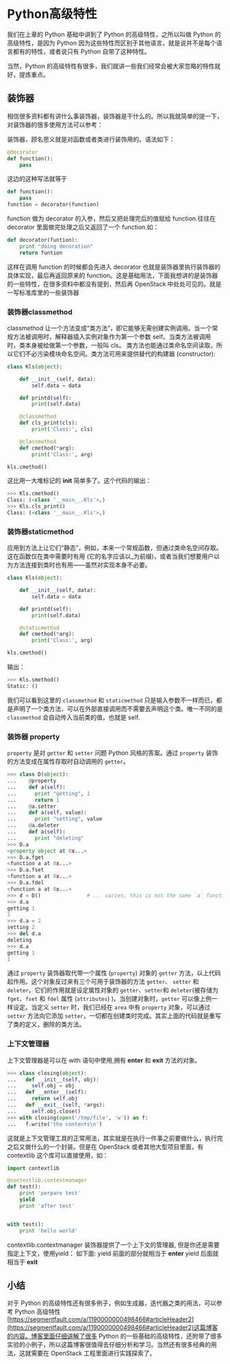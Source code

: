 # Python高级特性

我们在上章的 Python 基础中讲到了 Python 的高级特性，之所以叫做 Python 的高级特性，是因为 Python 因为这些特性而区别于其他语言，就是说并不是每个语言都有的特性，或者说只有 Python 自带了这种特性。

当然，Python 的高级特性有很多，我们就讲一些我们经常会被大家忽略的特性就好，提炼重点。

## 装饰器

相信很多资料都有讲什么事装饰器，装饰器是干什么的。所以我就简单的提一下，对装饰器的很多使用方法可以参考：

装饰器，顾名思义就是对函数或者类进行装饰用的。语法如下：

```python
@decorator
def function():
    pass
```

这边的这种写法就等于

```python
def function():
    pass
function = decorator(function)
```

function 做为 decorator 的入参，然后又把处理完后的值赋给 function.往往在 decorator 里面做完处理之后又返回了一个 function.如：

```python
def decorator(funtion):
    print "doing decoration"
    return funtion
```

这样在调用 function 的时候都会先进入 decorator 也就是装饰器里执行装饰器的具体实现，最后再返回原来的 function。这是基础用法，下面我想讲的是装饰器的一些特性，在很多资料中都没有提到，然后再 OpenStack 中处处可见的。就是一写标准库里的一些装饰器

### 装饰器classmethod

classmethod 让一个方法变成“类方法”，即它能够无需创建实例调用。当一个常规方法被调用时，解释器插入实例对象作为第一个参数 self。当类方法被调用时，类本身被给做第一个参数，一般叫 cls。
类方法也能通过类命名空间读取，所以它们不必污染模块命名空间。类方法可用来提供替代的构建器 \(constructor\):

```python
class Kls(object):

    def __init__(self, data):
        self.data = data

    def printd(self):
        print(self.data)

    @classmethod
    def cls_print(cls):
        print('Class:', cls)

    @classmethod
    def cmethod(*arg):
        print('Class:', arg)

kls.cmethod()
```

这比用一大堆标记的 **init** 简单多了。这个代码的输出：

```python
>>> Kls.cmethod()
Class: (<class '__main__.Kls'>,)
>>> Kls.cls_print()
Class: (<class '__main__.Kls'>,)
```

### 装饰器staticmethod

应用到方法上让它们“静态”，例如，本来一个常规函数，但通过类命名空间存取。这在函数仅在类中需要时有用 \(它的名字应该以\_为前缀\)，或者当我们想要用户以为方法连接到类时也有用——虽然对实现本身不必要。

```python
class Kls(object):

    def __init__(self, data):
        self.data = data

    def printd(self):
        print(self.data)

    @staticmethod
    def cmethod(*arg):
        print('Class:', arg)

kls.cmethod()
```

输出：

```python
>>> Kls.smethod()
Static: ()
```

我们可以看到这里的 `classmethod` 和 `staticmethod` 只是输入参数不一样而已，都是声明了一个类方法，可以在外部直接调用而不需要去声明这个类。唯一不同的是 `classmethod` 会自动传入当前类的值，也就是 self.

### 装饰器 property

`property` 是对 `getter` 和 `setter` 问题 Python 风格的答案。通过 `property` 装饰的方法变成在属性存取时自动调用的 `getter`。

```python
>>> class D(object):
...    @property
...    def a(self):
...      print "getting", 1
...      return 1
...    @a.setter
...    def a(self, value):
...      print "setting", value
...    @a.deleter
...    def a(self):
...      print "deleting"
>>> D.a
<property object at 0x...>
>>> D.a.fget
<function a at 0x...>
>>> D.a.fset
<function a at 0x...>
>>> D.a.fdel
<function a at 0x...>
>>> d = D()               # ... varies, this is not the same `a` function
>>> d.a
getting 1
1
>>> d.a = 2
setting 2
>>> del d.a
deleting
>>> d.a
getting 1
1
```

通过 `property` 装饰器取代带一个属性 \(`property`\) 对象的 `getter` 方法，以上代码起作用。这个对象反过来有三个可用于装饰器的方法 `getter`、 `setter` 和 `deleter`。它们的作用就是设定属性对象的 `getter`、`setter`和 `deleter`\(被存储为 `fget`、`fset` 和 `fdel` 属性 \(`attributes`\) \)。当创建对象时，`getter` 可以像上例一样设定。当定义 `setter` 时，我们已经在 `area` 中有 `property` 对象，可以通过 `setter` 方法向它添加 `setter`，一切都在创建类时完成。其实上面的代码就是重写了类的定义，删除的类方法。

### 上下文管理器

上下文管理器是可以在 with 语句中使用,拥有 **enter** 和 **exit** 方法的对象。

```python
>>> class closing(object):
...   def __init__(self, obj):
...     self.obj = obj
...   def __enter__(self):
...     return self.obj
...   def __exit__(self, *args):
...     self.obj.close()
>>> with closing(open('/tmp/file', 'w')) as f:
...   f.write('the contents\n')
```

这就是上下文管理工具的正常用法，其实就是在执行一件事之前要做什么，执行完之后又做什么的一个封装。但是在 OpenStack 或者其他大型项目里面，有 contextlib 这个库可以直接使用，如：

```python
import contextlib

@contextlib.contextmanager
def test():
    print 'perpare test'
    yield
    print 'after test'


with test():
    print 'hello world'
```

contextlib.contextmanager 装饰器提供了一个上下文的管理器,
但是你还是需要指定上下文，使用yield：
如下面:
   yield 前面的部分就相当于 **enter**
   yield 后面就相当于 **exit**

## 小结

对于 Python 的高级特性还有很多例子，例如生成器，迭代器之类的用法，可以参考 Python 高级特性[https://segmentfault.com/a/1190000000498466#articleHeader2](https://segmentfault.com/a/1190000000498466#articleHeader2)这篇博客的内容。博客里面仔细讲解了很多 Python 的一些基础的高级特性，还附带了很多实验的小例子，所以这篇博客很值得去仔细分析和学习。当然还有很多经典的用法，这就需要在 OpenStack 工程里面进行实践探索了。


